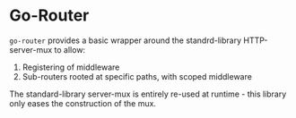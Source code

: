 # Go-Router

`go-router` provides a basic wrapper around the standrd-library HTTP-server-mux to allow:

1. Registering of middleware
2. Sub-routers rooted at specific paths, with scoped middleware

The standard-library server-mux is entirely re-used at runtime - this library only
eases the construction of the mux.
